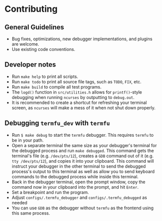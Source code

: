 # Contributing

## General Guidelines
- Bug fixes, optimizations, new debugger implementations, and plugins are welcome.
- Use existing code conventions.

## Developer notes
- Run `make help` to print all scripts.
- Run `make todo` to print all source file tags, such as `TODO`, `FIX`, etc.
- Run `make build` to compile all test programs.
- The `logd()` function in `src/utilities.h` allows for `printf()`-style debugging when running `ncurses` by outputting to `debug.out`.
- It is recommended to create a shortcut for refreshing your terminal screen, as `ncurses` will make a mess of it when not shut down properly.

## Debugging `termfu_dev` with `termfu`
- Run `$ make debug` to start the `termfu` debugger. This requires `termfu` to be in your path.
- Open a separate terminal the same size as your debugger's terminal for the debugged process and run `make debugged`. This command gets the terminal's file (e.g. `/dev/pts/12`), creates a `GDB` command out of it (e.g. `tty /dev/pts/12`), and copies it into your clipboard. This command will instruct your debugger in the other terminal to send the debugged process's output to this terminal as well as allow you to send keyboard commands to the debugged process while inside this terminal.
- Back in the debugger terminal, open the prompt window, copy the command now in your clipboard into the prompt, and hit `Enter`.
- Set a breakpoint and run the program.
- Adjust `configs/.termfu_debugger` and `configs/.termfu_debugged` as needed
- You can use `GDB` as the debugger without `termfu` as the frontend using this same process.

<br><br>
